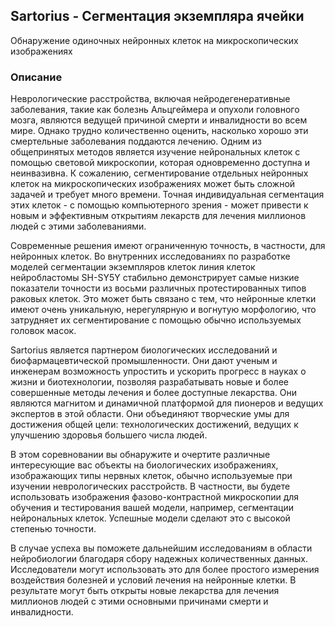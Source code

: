## Sartorius - Сегментация экземпляра ячейки
Обнаружение одиночных нейронных клеток на микроскопических изображениях

### Описание
Неврологические расстройства, включая нейродегенеративные заболевания, такие как болезнь Альцгеймера и опухоли головного мозга, являются ведущей причиной смерти и инвалидности во всем мире. Однако трудно количественно оценить, насколько хорошо эти смертельные заболевания поддаются лечению. Одним из общепринятых методов является изучение нейрональных клеток с помощью световой микроскопии, которая одновременно доступна и неинвазивна. К сожалению, сегментирование отдельных нейронных клеток на микроскопических изображениях может быть сложной задачей и требует много времени. Точная индивидуальная сегментация этих клеток - с помощью компьютерного зрения - может привести к новым и эффективным открытиям лекарств для лечения миллионов людей с этими заболеваниями.



Современные решения имеют ограниченную точность, в частности, для нейронных клеток. Во внутренних исследованиях по разработке моделей сегментации экземпляров клеток линия клеток нейробластомы SH-SY5Y стабильно демонстрирует самые низкие показатели точности из восьми различных протестированных типов раковых клеток. Это может быть связано с тем, что нейронные клетки имеют очень уникальную, нерегулярную и вогнутую морфологию, что затрудняет их сегментирование с помощью обычно используемых головок масок.

Sartorius является партнером биологических исследований и биофармацевтической промышленности. Они дают ученым и инженерам возможность упростить и ускорить прогресс в науках о жизни и биотехнологии, позволяя разрабатывать новые и более совершенные методы лечения и более доступные лекарства. Они являются магнитом и динамичной платформой для пионеров и ведущих экспертов в этой области. Они объединяют творческие умы для достижения общей цели: технологических достижений, ведущих к улучшению здоровья большего числа людей.

В этом соревновании вы обнаружите и очертите различные интересующие вас объекты на биологических изображениях, изображающих типы нервных клеток, обычно используемые при изучении неврологических расстройств. В частности, вы будете использовать изображения фазово-контрастной микроскопии для обучения и тестирования вашей модели, например, сегментации нейрональных клеток. Успешные модели сделают это с высокой степенью точности.

В случае успеха вы поможете дальнейшим исследованиям в области нейробиологии благодаря сбору надежных количественных данных. Исследователи могут использовать это для более простого измерения воздействия болезней и условий лечения на нейронные клетки. В результате могут быть открыты новые лекарства для лечения миллионов людей с этими основными причинами смерти и инвалидности.